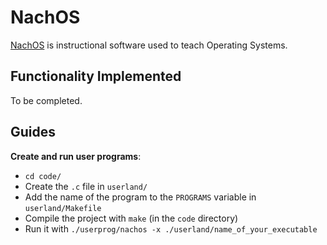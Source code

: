 # NachOS

[NachOS](https://en.wikipedia.org/wiki/Not_Another_Completely_Heuristic_Operating_System) is instructional software used to teach Operating Systems.

## Functionality Implemented

To be completed.

## Guides

**Create and run user programs**:

- `cd code/`
- Create the `.c` file in `userland/`
- Add the name of the program to the `PROGRAMS` variable in `userland/Makefile`
- Compile the project with `make` (in the `code` directory)
- Run it with `./userprog/nachos -x ./userland/name_of_your_executable`
